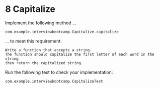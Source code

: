 # 8 Capitalize

Implement the following method ...

    com.example.interviewbootcamp.Capitalize.capitalize

... to meet this requirement:

    Write a function that accepts a string.
    The function should capitalize the first letter of each word in the string
    then return the capitalized string.

Run the following test to check your implementation:

    com.example.interviewbootcamp.CapitalizeTest